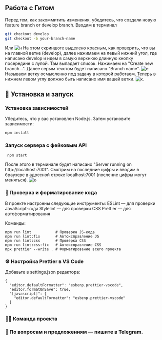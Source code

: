 ## Работа с Гитом
Перед тем, как закоммитить изменения, убедитесь, что создали новую feature branch от develop branch. Вводим в терминал
```bash
git checkout develop
git checkout -b your-branch-name
```
Или
![н](https://github.com/user-attachments/assets/afcf3272-f6ac-45f8-83d6-6aed058a7b86) 
На этом скриншоте выделено красным, как проверить, что вы на главной ветке (develop), далее нажимаем на левый нижний угол, где написано develop и идем в самую верхнюю длинную кнопку посередине с лупой. Там выпадает список. Нажимаем на "Create new branch...". Далее серым текстом будет написано "Branch name". 
![е](https://github.com/user-attachments/assets/cacb96e5-6f24-4941-95b9-419cac5a2c5c)
Называем ветку осмысленно под задачу в которой работаем.
Теперь в нижнем левом углу должно быть написано имя вашей ветки.
![к](https://github.com/user-attachments/assets/9bdb8521-c88e-4b25-a585-b0e4c83fe036).





## 🧰 Установка и запуск

### Установка зависимостей

Убедитесь, что у вас установлен Node.js. Затем установите зависимости:

```bash
npm install
```
### Запуск сервера с фейковым API

```
 npm start
```
После этого в терминале будет написано "Server running on http://localhost:7001". Смотрим на последние цифры и вводим в браузере в адресной строке localhost:7001 (посление цифры могут меняться).
![о](https://github.com/user-attachments/assets/2620af59-01af-4767-8a86-36a95d147075)



### 🧪 Проверка и форматирование кода

В проекте настроены следующие инструменты:
ESLint — для проверки JavaScript-кода
Stylelint — для проверки CSS
Prettier — для автоформатирования

Команды:
```
npm run lint           # Проверка JS-кода
npm run lint:fix       # Автоисправление JS
npm run lint:css       # Проверка CSS
npm run lint:css:fix   # Автоисправление CSS
npx prettier --write . # Форматирование всего проекта
```
### ⚙️ Настройка Prettier в VS Code
Добавьте в settings.json редактора:
```
{
  "editor.defaultFormatter": "esbenp.prettier-vscode",
  "editor.formatOnSave": true,
  "[javascript]": {
    "editor.defaultFormatter": "esbenp.prettier-vscode"
  }
}
```
### 👩‍💻 Команда проекта



### 💬 По вопросам и предложениям — пишите в Telegram.


